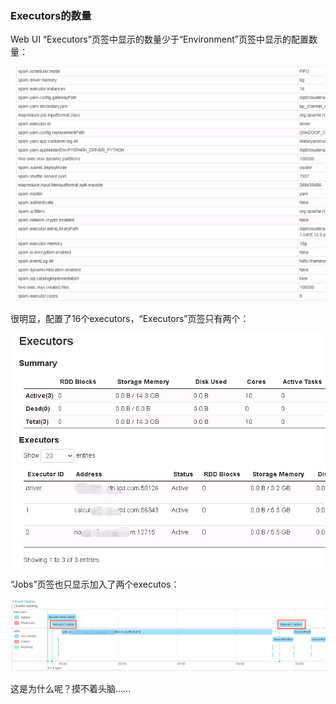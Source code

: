 ### Executors的数量

Web UI “Executors”页签中显示的数量少于“Environment”页签中显示的配置数量：

![1617932035434](/assets/1617932035434.png)

很明显，配置了16个executors，“Executors”页签只有两个：

![1617932110726](/assets/1617932110726.png)

“Jobs”页签也只显示加入了两个executos：

![1617932207076](/assets/1617932207076.png)

这是为什么呢？摸不着头脑……